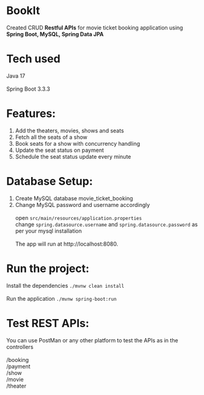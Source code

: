 # BookIt
Created CRUD **Restful APIs** for movie ticket booking application using **Spring Boot, MySQL, Spring Data JPA**
# Tech used
Java 17<br><br>
Spring Boot 3.3.3
# Features: 
1. Add the theaters, movies, shows and seats
2. Fetch all the seats of a show
3. Book seats for a show with concurrency handling
4. Update the seat status on payment
5. Schedule the seat status update every minute
# Database Setup:
1. Create MySQL database movie_ticket_booking
2. Change MySQL password and username accordingly<br><br>
open ```src/main/resources/application.properties```<br>
change ```spring.datasource.username``` and ```spring.datasource.password``` as per your mysql installation<br><br>
The app will run at http://localhost:8080.
# Run the project:
Install the dependencies ```./mvnw clean install```<br><br>
Run the application ```./mvnw spring-boot:run```
# Test REST APIs:
You can use PostMan or any other platform to test the APIs as in the controllers<br><br>
/booking<br>
/payment<br>
/show<br>
/movie<br>
/theater<br>







   
   


